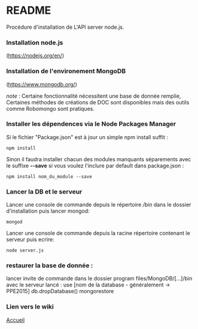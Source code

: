 # README #

Procédure d'installation de L'API server node.js.

### Installation node.js ###

 (https://nodejs.org/en/)

### Installation de l'environement MongoDB ###

 (https://www.mongodb.org/)  
  
 *note* : Certaine fonctionnalité nécessitent une base de donnée remplie, Certaines méthodes de créations de DOC sont disponibles mais des outils comme Robomongo sont pratiques.


### Installer les dépendences via le Node Packages Manager ###

 Si le fichier "Package.json" est à jour un simple npm install suffit :

```
npm install
```
Sinon il faudra installer chacun des modules manquants séparements avec le suffixe **\-\-save** si vous voulez l'inclure par default dans package.json :

```
npm install nom_du_module --save
```


### Lancer la DB et le serveur ###

Lancer une console de commande depuis le répertoire */bin* dans le dossier d'installation puis lancer mongod:
```
mongod
```
Lancer une console de commande depuis la racine répertoire contenant le serveur puis ecrire:

```
node server.js
```

### restaurer la base de donnée : ###
lancer invite de commande dans le dossier program files/MongoDB/[...]/bin
avec le serveur lancé :
use [nom de la database - généralement -> PPE2015]
db.dropDatabase()
mongorestore

### Lien vers le wiki ###
[Accueil](https://bitbucket.org/sico2015/ppe/wiki/Home)
